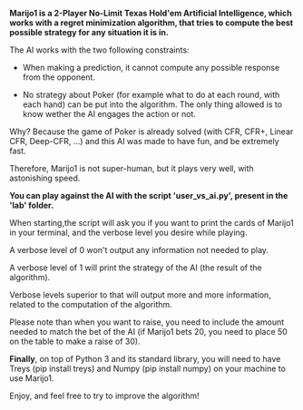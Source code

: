 **Marijo1 is a 2-Player No-Limit Texas Hold'em Artificial Intelligence, which works with a regret minimization algorithm, that tries to compute the best possible strategy for any situation it is in.**

The AI works with the two following constraints: 

- When making a prediction, it cannot compute any possible response from the opponent.

- No strategy about Poker (for example what to do at each round, with each hand) can be put into the algorithm. The only thing allowed is to know wether the AI engages the action or not.

Why? Because the game of Poker is already solved (with CFR, CFR+, Linear CFR, Deep-CFR, ...) and this AI was made to have fun, and be extremely fast.

Therefore, Marijo1 is not super-human, but it plays very well, with astonishing speed.

**You can play against the AI with the script 'user_vs_ai.py', present in the 'lab' folder.**

When starting,the script will ask you if you want to print the cards of Marijo1 in your terminal, and the verbose level you desire while playing.

A verbose level of 0 won't output any information not needed to play.

A verbose level of 1 will print the strategy of the AI (the result of the algorithm).

Verbose levels superior to that will output more and more information, related to the computation of the algorithm.

Please note than when you want to raise, you need to include the amount needed to match the bet of the AI (if Marijo1 bets 20, you need to place 50 on the table to make a raise of 30).

**Finally**, on top of Python 3 and its standard library, you will need to have Treys (pip install treys) and Numpy (pip install numpy) on your machine to use Marijo1.

Enjoy, and feel free to try to improve the algorithm!
